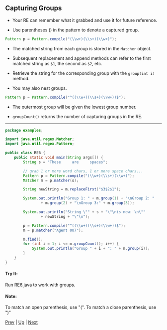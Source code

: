 ## Capturing Groups

* Your RE can remember what it grabbed and use it for future reference.

* Use parentheses () in the pattern to denote a captured group.

```java
Pattern p = Pattern.compile("(\\w+)(\\s+)(\\w+)");
```

  * The matched string from each group is stored in the `Matcher` object.

  * Subsequent replacement and append methods can refer to the first matched string as `$1`, the second as `$2`, etc.

  * Retrieve the string for the corresponding group with the `group(int i)` method.

* You may also nest groups.

```java
Pattern p = Pattern.compile("^((\\w+)(\\s+)(\\w+))$");
```

  * The outermost group will be given the lowest group number.

* `groupCount()` returns the number of capturing groups in the RE.

<hr>

```java
package examples;

import java.util.regex.Matcher;
import java.util.regex.Pattern;

public class RE6 {
    public static void main(String args[]) {
        String s = "These     are     spaces";

        // grab 1 or more word chars, 1 or more space chars...
        Pattern p = Pattern.compile("(\\w+)(\\s+)(\\w+)");
        Matcher m = p.matcher(s);

        String newString = m.replaceFirst("$3$2$1");

        System.out.println("Group 1: " + m.group(1) + "\nGroup 2: "
                + m.group(2) + "\nGroup 3:" + m.group(3));

        System.out.println("String \"" + s + "\"\nis now: \n\""
                + newString + "\"\n");

        p = Pattern.compile("^((\\w+)(\\s+)(\\w+))$");
        m = p.matcher("Agent 007");

        m.find();
        for (int i = 1; i <= m.groupCount(); i++) {
            System.out.println("Group " + i + ": " + m.group(i));
        }
    }
}

```

#### Try It:
Run RE6.java to work with groups.

#### Note:
To match an open parenthesis, use "\(". To match a close parenthesis, use "\)"

[Prev](PatternMatchingandRegularExpressions.md) | [Up](../README.md) | [Next](Labs.md)

